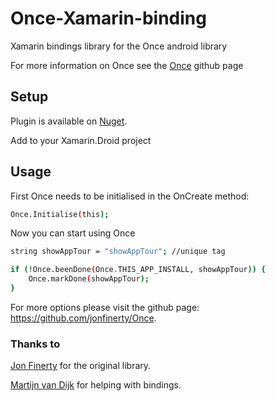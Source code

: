 # Once-Xamarin-binding

Xamarin bindings library for the Once android library

For more information on Once see the [Once] github page
## Setup
Plugin is available on [Nuget].

Add to your Xamarin.Droid project
## Usage
First Once needs to be initialised in the OnCreate method:
```sh
Once.Initialise(this);
```
Now you can start using Once
```sh
string showAppTour = "showAppTour"; //unique tag

if (!Once.beenDone(Once.THIS_APP_INSTALL, showAppTour)) {
    Once.markDone(showAppTour);
}
```
For more options please visit the github page: https://github.com/jonfinerty/Once.
### Thanks to
[Jon Finerty] for the original library.

[Martijn van Dijk] for helping with bindings.

[Martijn van Dijk]:<https://github.com/martijn00>
[Nuget]: <https://www.nuget.org/packages/Xam.Plugins.Android.Once/0.5.0>
[Once]: <https://github.com/jonfinerty/Once>
[Jon Finerty]: <https://github.com/jonfinerty>

